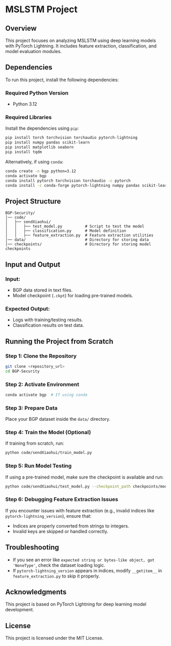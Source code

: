 # MSLSTM Project

## Overview
This project focuses on analyzing MSLSTM using deep learning models with PyTorch Lightning. It includes feature extraction, classification, and model evaluation modules.

## Dependencies
To run this project, install the following dependencies:

### Required Python Version
- Python 3.12

### Required Libraries
Install the dependencies using `pip`:
```sh
pip install torch torchvision torchaudio pytorch-lightning
pip install numpy pandas scikit-learn
pip install matplotlib seaborn
pip install tqdm
```
Alternatively, if using `conda`:
```sh
conda create -n bgp python=3.12
conda activate bgp
conda install pytorch torchvision torchaudio -c pytorch
conda install -c conda-forge pytorch-lightning numpy pandas scikit-learn matplotlib seaborn tqdm
```

## Project Structure
```
BGP-Security/
│── code/
│   ├── sendXiaohui/
│   │   ├── test_model.py          # Script to test the model
│   │   ├── classification.py      # Model definition
│   │   ├── feature_extraction.py  # Feature extraction utilities
│── data/                          # Directory for storing data
│── checkpoints/                   # Directory for storing model checkpoints
```

## Input and Output
### Input:
- BGP data stored in text files.
- Model checkpoint (`.ckpt`) for loading pre-trained models.

### Expected Output:
- Logs with training/testing results.
- Classification results on test data.

## Running the Project from Scratch

### Step 1: Clone the Repository
```sh
git clone <repository_url>
cd BGP-Security
```

### Step 2: Activate Environment
```sh
conda activate bgp  # If using conda
```

### Step 3: Prepare Data
Place your BGP dataset inside the `data/` directory.

### Step 4: Train the Model (Optional)
If training from scratch, run:
```sh
python code/sendXiaohui/train_model.py
```

### Step 5: Run Model Testing
If using a pre-trained model, make sure the checkpoint is available and run:
```sh
python code/sendXiaohui/test_model.py --checkpoint_path checkpoints/model.ckpt
```

### Step 6: Debugging Feature Extraction Issues
If you encounter issues with feature extraction (e.g., invalid indices like `pytorch-lightning_version`), ensure that:
- Indices are properly converted from strings to integers.
- Invalid keys are skipped or handled correctly.

## Troubleshooting
- If you see an error like `expected string or bytes-like object, got 'NoneType'`, check the dataset loading logic.
- If `pytorch-lightning_version` appears in indices, modify `__getitem__` in `feature_extraction.py` to skip it properly.

## Acknowledgments
This project is based on PyTorch Lightning for deep learning model development.

## License
This project is licensed under the MIT License.

